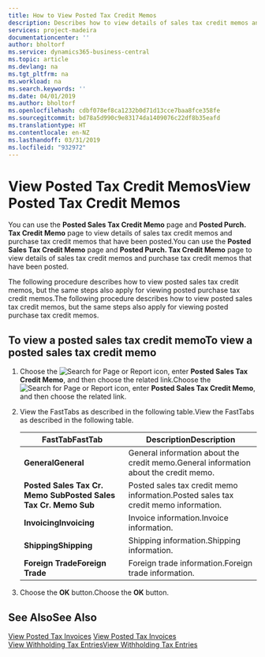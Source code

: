 ```yaml
---
title: How to View Posted Tax Credit Memos
description: Describes how to view details of sales tax credit memos and purchase tax credit memos that have been posted.
services: project-madeira
documentationcenter: ''
author: bholtorf
ms.service: dynamics365-business-central
ms.topic: article
ms.devlang: na
ms.tgt_pltfrm: na
ms.workload: na
ms.search.keywords: ''
ms.date: 04/01/2019
ms.author: bholtorf
ms.openlocfilehash: cdbf078ef8ca1232b0d71d13cce7baa8fce358fe
ms.sourcegitcommit: bd78a5d990c9e83174da1409076c22df8b35eafd
ms.translationtype: HT
ms.contentlocale: en-NZ
ms.lasthandoff: 03/31/2019
ms.locfileid: "932972"
---
```

# <a name="view-posted-tax-credit-memos"></a><span data-ttu-id="2ea0b-103">View Posted Tax Credit Memos</span><span class="sxs-lookup"><span data-stu-id="2ea0b-103">View Posted Tax Credit Memos</span></span>
<span data-ttu-id="2ea0b-104">You can use the **Posted Sales Tax Credit Memo** page and **Posted Purch. Tax Credit Memo** page to view details of sales tax credit memos and purchase tax credit memos that have been posted.</span><span class="sxs-lookup"><span data-stu-id="2ea0b-104">You can use the **Posted Sales Tax Credit Memo** page and **Posted Purch. Tax Credit Memo** page to view details of sales tax credit memos and purchase tax credit memos that have been posted.</span></span>  

<span data-ttu-id="2ea0b-105">The following procedure describes how to view posted sales tax credit memos, but the same steps also apply for viewing posted purchase tax credit memos.</span><span class="sxs-lookup"><span data-stu-id="2ea0b-105">The following procedure describes how to view posted sales tax credit memos, but the same steps also apply for viewing posted purchase tax credit memos.</span></span>  

## <a name="to-view-a-posted-sales-tax-credit-memo"></a><span data-ttu-id="2ea0b-106">To view a posted sales tax credit memo</span><span class="sxs-lookup"><span data-stu-id="2ea0b-106">To view a posted sales tax credit memo</span></span>  
1. <span data-ttu-id="2ea0b-107">Choose the ![Search for Page or Report](../../media/ui-search/search_small.png "Search for Page or Report icon") icon, enter **Posted Sales Tax Credit Memo**, and then choose the related link.</span><span class="sxs-lookup"><span data-stu-id="2ea0b-107">Choose the ![Search for Page or Report](../../media/ui-search/search_small.png "Search for Page or Report icon") icon, enter **Posted Sales Tax Credit Memo**, and then choose the related link.</span></span>  
2. <span data-ttu-id="2ea0b-108">View the FastTabs as described in the following table.</span><span class="sxs-lookup"><span data-stu-id="2ea0b-108">View the FastTabs as described in the following table.</span></span>  

    |<span data-ttu-id="2ea0b-109">FastTab</span><span class="sxs-lookup"><span data-stu-id="2ea0b-109">FastTab</span></span>|<span data-ttu-id="2ea0b-110">Description</span><span class="sxs-lookup"><span data-stu-id="2ea0b-110">Description</span></span>|  
    |-------------|---------------------------------------|  
    |<span data-ttu-id="2ea0b-111">**General**</span><span class="sxs-lookup"><span data-stu-id="2ea0b-111">**General**</span></span>|<span data-ttu-id="2ea0b-112">General information about the credit memo.</span><span class="sxs-lookup"><span data-stu-id="2ea0b-112">General information about the credit memo.</span></span>|  
    |<span data-ttu-id="2ea0b-113">**Posted Sales Tax Cr. Memo Sub**</span><span class="sxs-lookup"><span data-stu-id="2ea0b-113">**Posted Sales Tax Cr. Memo Sub**</span></span>|<span data-ttu-id="2ea0b-114">Posted sales tax credit memo information.</span><span class="sxs-lookup"><span data-stu-id="2ea0b-114">Posted sales tax credit memo information.</span></span>|  
    |<span data-ttu-id="2ea0b-115">**Invoicing**</span><span class="sxs-lookup"><span data-stu-id="2ea0b-115">**Invoicing**</span></span>|<span data-ttu-id="2ea0b-116">Invoice information.</span><span class="sxs-lookup"><span data-stu-id="2ea0b-116">Invoice information.</span></span>|  
    |<span data-ttu-id="2ea0b-117">**Shipping**</span><span class="sxs-lookup"><span data-stu-id="2ea0b-117">**Shipping**</span></span>|<span data-ttu-id="2ea0b-118">Shipping information.</span><span class="sxs-lookup"><span data-stu-id="2ea0b-118">Shipping information.</span></span>|  
    |<span data-ttu-id="2ea0b-119">**Foreign Trade**</span><span class="sxs-lookup"><span data-stu-id="2ea0b-119">**Foreign Trade**</span></span>|<span data-ttu-id="2ea0b-120">Foreign trade information.</span><span class="sxs-lookup"><span data-stu-id="2ea0b-120">Foreign trade information.</span></span>|  

3.  <span data-ttu-id="2ea0b-121">Choose the **OK** button.</span><span class="sxs-lookup"><span data-stu-id="2ea0b-121">Choose the **OK** button.</span></span>  

## <a name="see-also"></a><span data-ttu-id="2ea0b-122">See Also</span><span class="sxs-lookup"><span data-stu-id="2ea0b-122">See Also</span></span>  
<span data-ttu-id="2ea0b-123">[View Posted Tax Invoices](how-to-view-posted-tax-invoices.md) </span><span class="sxs-lookup"><span data-stu-id="2ea0b-123">[View Posted Tax Invoices](how-to-view-posted-tax-invoices.md) </span></span>  
[<span data-ttu-id="2ea0b-124">View Withholding Tax Entries</span><span class="sxs-lookup"><span data-stu-id="2ea0b-124">View Withholding Tax Entries</span></span>](how-to-view-withholding-tax-entries.md) 

